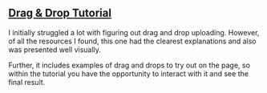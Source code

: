 [Drag & Drop Tutorial](http://www.html5rocks.com/en/tutorials/file/dndfiles/)
------

I initially struggled a lot with figuring out drag and drop uploading. However, of all the resources I found, this one had the clearest explanations and also was presented well visually.

Further, it includes examples of drag and drops to try out on the page, so within the tutorial you have the opportunity to interact with it and see the final result.

